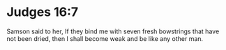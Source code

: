 # Judges 16:7

Samson said to her, If they bind me with seven fresh bowstrings that have not been dried, then I shall become weak and be like any other man.
